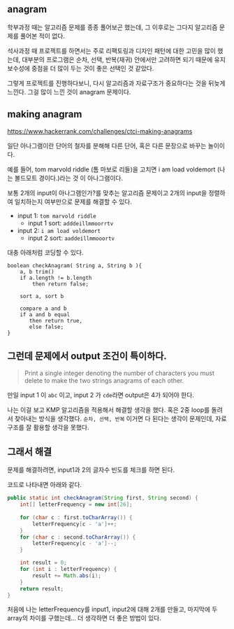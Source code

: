 ## anagram

학부과정 때는 알고리즘 문제를 종종 풀어보곤 했는데, 그 이후로는 그다지 알고리즘 문제를 풀어본 적이 없다.

석사과정 때 프로젝트를 하면서는 주로 리팩토링과 디자인 패턴에 대한 고민을 많이 했는데, 대부분의 프로그램은 순차, 선택, 반복(재귀) 안에서만 고려하면 되기 때문에 유지보수성에 중점을 더 많이 두는 것이 좋은 선택인 것 같았다.

그렇게 프로젝트를 진행하다보니, 다시 알고리즘과 자료구조가 중요하다는 것을 뒤늦게 느낀다. 그걸 많이 느낀 것이 anagram 문제이다.

## making anagram

<https://www.hackerrank.com/challenges/ctci-making-anagrams>

일단 아나그램이란 단어의 철자를 분해해 다른 단어, 혹은 다른 문장으로 바꾸는 놀이이다.

예를 들어, tom marvold riddle (톰 마보로 리들)을 고치면 i am load voldemort (나는 볼드모트 경이다.)라는 것 이 아나그램이다.

보통 2개의 input이 아나그램인가?를 맞추는 알고리즘 문제이고 2개의 input을 정렬하여 일치하는지 여부만으로 문제를 해결할 수 있다.

* input 1: `tom marvold riddle `
  * input 1 sort: `adddeillmmoorrtv`	
* input 2: `i am load voldemort`
  * input 2 sort: `aaddeillmmooortv`

대충 아래처럼 코딩할 수 있다.

```
boolean checkAnagram( String a, String b ){
    a, b trim()
    if a.length != b.length 
    	then return false;
    
    sort a, sort b
    
    compare a and b 
    if a and b equal 
       then return true, 
       else false;
}
```

## 그런데 문제에서 output 조건이 특이하다.
>Print a single integer denoting the number of characters you must delete to make the two strings anagrams of each other.

만일 input 1 이 `abc` 이고, input 2 가 `cde`라면 output은 4가 되어야 한다.

나는 이걸 보고 KMP 알고리즘을 적용해서 해결할 생각을 했다. 혹은 2중 loop를 돌려서 찾아내는 방식을 생각했다. `순차, 선택, 반복` 이거면 다 된다는 생각이 문제인데, 자료구조를 잘 활용할 생각을 못했다.

## 그래서 해결

문제를 해결하려면, input1과 2의 글자수 빈도를 체크를 하면 된다.

코드로 나타내면 아래와 같다. 

```java
public static int checkAnagram(String first, String second) {
    int[] letterFrequency = new int[26];
	
	for (char c : first.toCharArray()) {
		letterFrequency[c - 'a']++;
	}
	for (char c : second.toCharArray()) {
		letterFrequency[c - 'a']--;
	}

	int result = 0;
	for (int i : letterFrequency) {
		result += Math.abs(i);
	}
	return result;
}
```

처음에 나는 letterFrequency를 input1, input2에 대해 2개를 만들고, 마지막에 두 array의 차이를 구했는데... 더 생각하면 더 좋은 방법이 있다.



